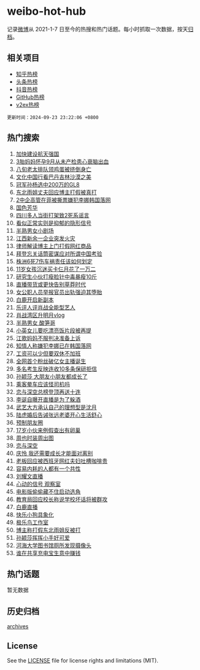 # weibo-hot-hub

记录[微博](https://www.weibo.com)从 2021-1-7 日至今的热搜和热门话题。每小时抓取一次数据，按天[归档](archives)。

## 相关项目

- [知乎热榜](https://github.com/snaildev/zhihu-hot-hub)
- [头条热榜](https://github.com/snaildev/toutiao-hot-hub)
- [抖音热榜](https://github.com/snaildev/douyin-hot-hub)
- [GitHub热榜](https://github.com/snaildev/github-hot-hub)
- [v2ex热榜](https://github.com/snaildev/v2ex-hot-hub)


`更新时间：2024-09-23 23:22:06 +0800`

## 热门搜索

1. [加快建设航天强国](https://m.weibo.cn/search?containerid=100103type%3D1%26t%3D10%26q%3D%23%E5%8A%A0%E5%BF%AB%E5%BB%BA%E8%AE%BE%E8%88%AA%E5%A4%A9%E5%BC%BA%E5%9B%BD%23&stream_entry_id=51&isnewpage=1&extparam=seat%3D1%26filter_type%3Drealtimehot%26stream_entry_id%3D51%26q%3D%2523%25E5%258A%25A0%25E5%25BF%25AB%25E5%25BB%25BA%25E8%25AE%25BE%25E8%2588%25AA%25E5%25A4%25A9%25E5%25BC%25BA%25E5%259B%25BD%2523%26dgr%3D0%26cate%3D10103%26c_type%3D51%26pos%3D0%26display_time%3D1727104925%26pre_seqid%3D172710492550101235570118)
1. [3胎妈妈怀孕9月从未产检患心衰脑出血](https://m.weibo.cn/search?containerid=100103type%3D1%26t%3D10%26q%3D%233%E8%83%8E%E5%A6%88%E5%A6%88%E6%80%80%E5%AD%959%E6%9C%88%E4%BB%8E%E6%9C%AA%E4%BA%A7%E6%A3%80%E6%82%A3%E5%BF%83%E8%A1%B0%E8%84%91%E5%87%BA%E8%A1%80%23&stream_entry_id=31&isnewpage=1&extparam=seat%3D1%26filter_type%3Drealtimehot%26c_type%3D31%26lcate%3D5001%26q%3D%25233%25E8%2583%258E%25E5%25A6%2588%25E5%25A6%2588%25E6%2580%2580%25E5%25AD%25959%25E6%259C%2588%25E4%25BB%258E%25E6%259C%25AA%25E4%25BA%25A7%25E6%25A3%2580%25E6%2582%25A3%25E5%25BF%2583%25E8%25A1%25B0%25E8%2584%2591%25E5%2587%25BA%25E8%25A1%2580%2523%26stream_entry_id%3D31%26band_rank%3D1%26dgr%3D0%26realpos%3D1%26pos%3D0%26cate%3D5001%26flag%3D0%26display_time%3D1727104925%26pre_seqid%3D172710492550101235570118)
1. [八旬老太排队领鸡蛋被挤倒身亡](https://m.weibo.cn/search?containerid=100103type%3D1%26t%3D10%26q%3D%23%E5%85%AB%E6%97%AC%E8%80%81%E5%A4%AA%E6%8E%92%E9%98%9F%E9%A2%86%E9%B8%A1%E8%9B%8B%E8%A2%AB%E6%8C%A4%E5%80%92%E8%BA%AB%E4%BA%A1%23&stream_entry_id=31&isnewpage=1&extparam=seat%3D1%26filter_type%3Drealtimehot%26c_type%3D31%26lcate%3D5001%26q%3D%2523%25E5%2585%25AB%25E6%2597%25AC%25E8%2580%2581%25E5%25A4%25AA%25E6%258E%2592%25E9%2598%259F%25E9%25A2%2586%25E9%25B8%25A1%25E8%259B%258B%25E8%25A2%25AB%25E6%258C%25A4%25E5%2580%2592%25E8%25BA%25AB%25E4%25BA%25A1%2523%26stream_entry_id%3D31%26band_rank%3D2%26dgr%3D0%26realpos%3D2%26pos%3D1%26cate%3D5001%26flag%3D0%26display_time%3D1727104925%26pre_seqid%3D172710492550101235570118)
1. [文化中国行看巴丹吉林沙漠之美](https://m.weibo.cn/search?containerid=100103type%3D1%26t%3D10%26q%3D%23%E6%96%87%E5%8C%96%E4%B8%AD%E5%9B%BD%E8%A1%8C%E7%9C%8B%E5%B7%B4%E4%B8%B9%E5%90%89%E6%9E%97%E6%B2%99%E6%BC%A0%E4%B9%8B%E7%BE%8E%23&stream_entry_id=31&isnewpage=1&extparam=seat%3D1%26filter_type%3Drealtimehot%26c_type%3D31%26lcate%3D5001%26q%3D%2523%25E6%2596%2587%25E5%258C%2596%25E4%25B8%25AD%25E5%259B%25BD%25E8%25A1%258C%25E7%259C%258B%25E5%25B7%25B4%25E4%25B8%25B9%25E5%2590%2589%25E6%259E%2597%25E6%25B2%2599%25E6%25BC%25A0%25E4%25B9%258B%25E7%25BE%258E%2523%26stream_entry_id%3D31%26band_rank%3D3%26dgr%3D0%26realpos%3D3%26pos%3D2%26cate%3D5001%26flag%3D0%26display_time%3D1727104925%26pre_seqid%3D172710492550101235570118)
1. [冠军孙杨选中200万的GL8](https://m.weibo.cn/search?containerid=100103type%3D1%26t%3D10%26q%3D%23%E5%86%A0%E5%86%9B%E5%AD%99%E6%9D%A8%E9%80%89%E4%B8%AD200%E4%B8%87%E7%9A%84GL8%23&stream_entry_id=31&isnewpage=1&extparam=seat%3D1%26filter_type%3Drealtimehot%26c_type%3D31%26lcate%3D5001%26cate%3D5001%26pos%3D3%26stream_entry_id%3D31%26q%3D%2523%25E5%2586%25A0%25E5%2586%259B%25E5%25AD%2599%25E6%259D%25A8%25E9%2580%2589%25E4%25B8%25AD200%25E4%25B8%2587%25E7%259A%2584GL8%2523%26dgr%3D0%26topic_ad%3D1%26adid%3D256109%26is_ad_pos%3D1%26band_rank%3D4%26display_time%3D1727104925%26pre_seqid%3D172710492550101235570118)
1. [东北雨姐丈夫回应博主打假被真打](https://m.weibo.cn/search?containerid=100103type%3D1%26t%3D10%26q%3D%23%E4%B8%9C%E5%8C%97%E9%9B%A8%E5%A7%90%E4%B8%88%E5%A4%AB%E5%9B%9E%E5%BA%94%E5%8D%9A%E4%B8%BB%E6%89%93%E5%81%87%E8%A2%AB%E7%9C%9F%E6%89%93%23&stream_entry_id=31&isnewpage=1&extparam=seat%3D1%26filter_type%3Drealtimehot%26c_type%3D31%26lcate%3D5001%26q%3D%2523%25E4%25B8%259C%25E5%258C%2597%25E9%259B%25A8%25E5%25A7%2590%25E4%25B8%2588%25E5%25A4%25AB%25E5%259B%259E%25E5%25BA%2594%25E5%258D%259A%25E4%25B8%25BB%25E6%2589%2593%25E5%2581%2587%25E8%25A2%25AB%25E7%259C%259F%25E6%2589%2593%2523%26stream_entry_id%3D31%26band_rank%3D4%26dgr%3D0%26realpos%3D4%26pos%3D4%26cate%3D5001%26flag%3D2%26display_time%3D1727104925%26pre_seqid%3D172710492550101235570118)
1. [2中企高管在菲被撕票嫌犯李娜韩国落网](https://m.weibo.cn/search?containerid=100103type%3D1%26t%3D10%26q%3D%232%E4%B8%AD%E4%BC%81%E9%AB%98%E7%AE%A1%E5%9C%A8%E8%8F%B2%E8%A2%AB%E6%92%95%E7%A5%A8%E5%AB%8C%E7%8A%AF%E6%9D%8E%E5%A8%9C%E9%9F%A9%E5%9B%BD%E8%90%BD%E7%BD%91%23&stream_entry_id=31&isnewpage=1&extparam=seat%3D1%26filter_type%3Drealtimehot%26c_type%3D31%26lcate%3D5001%26q%3D%25232%25E4%25B8%25AD%25E4%25BC%2581%25E9%25AB%2598%25E7%25AE%25A1%25E5%259C%25A8%25E8%258F%25B2%25E8%25A2%25AB%25E6%2592%2595%25E7%25A5%25A8%25E5%25AB%258C%25E7%258A%25AF%25E6%259D%258E%25E5%25A8%259C%25E9%259F%25A9%25E5%259B%25BD%25E8%2590%25BD%25E7%25BD%2591%2523%26stream_entry_id%3D31%26band_rank%3D5%26dgr%3D0%26realpos%3D5%26pos%3D5%26cate%3D5001%26flag%3D0%26display_time%3D1727104925%26pre_seqid%3D172710492550101235570118)
1. [国色芳华](https://m.weibo.cn/search?containerid=100103type%3D1%26t%3D10%26q%3D%E5%9B%BD%E8%89%B2%E8%8A%B3%E5%8D%8E&stream_entry_id=31&isnewpage=1&extparam=seat%3D1%26filter_type%3Drealtimehot%26c_type%3D31%26lcate%3D5001%26q%3D%25E5%259B%25BD%25E8%2589%25B2%25E8%258A%25B3%25E5%258D%258E%26stream_entry_id%3D31%26band_rank%3D6%26dgr%3D0%26realpos%3D6%26pos%3D6%26cate%3D5001%26flag%3D1%26display_time%3D1727104925%26pre_seqid%3D172710492550101235570118)
1. [四川多人当街打架致2死系谣言](https://m.weibo.cn/search?containerid=100103type%3D1%26t%3D10%26q%3D%23%E5%9B%9B%E5%B7%9D%E5%A4%9A%E4%BA%BA%E5%BD%93%E8%A1%97%E6%89%93%E6%9E%B6%E8%87%B42%E6%AD%BB%E7%B3%BB%E8%B0%A3%E8%A8%80%23&stream_entry_id=31&isnewpage=1&extparam=seat%3D1%26filter_type%3Drealtimehot%26c_type%3D31%26lcate%3D5001%26cate%3D5001%26stream_entry_id%3D31%26band_rank%3D7%26dgr%3D0%26pos%3D7%26adid%3D256294%26is_ad_pos%3D1%26q%3D%2523%25E5%259B%259B%25E5%25B7%259D%25E5%25A4%259A%25E4%25BA%25BA%25E5%25BD%2593%25E8%25A1%2597%25E6%2589%2593%25E6%259E%25B6%25E8%2587%25B42%25E6%25AD%25BB%25E7%25B3%25BB%25E8%25B0%25A3%25E8%25A8%2580%2523%26display_time%3D1727104925%26pre_seqid%3D172710492550101235570118)
1. [看似正常实则是抑郁的隐形信号](https://m.weibo.cn/search?containerid=100103type%3D1%26t%3D10%26q%3D%23%E7%9C%8B%E4%BC%BC%E6%AD%A3%E5%B8%B8%E5%AE%9E%E5%88%99%E6%98%AF%E6%8A%91%E9%83%81%E7%9A%84%E9%9A%90%E5%BD%A2%E4%BF%A1%E5%8F%B7%23&stream_entry_id=31&isnewpage=1&extparam=seat%3D1%26filter_type%3Drealtimehot%26c_type%3D31%26lcate%3D5001%26q%3D%2523%25E7%259C%258B%25E4%25BC%25BC%25E6%25AD%25A3%25E5%25B8%25B8%25E5%25AE%259E%25E5%2588%2599%25E6%2598%25AF%25E6%258A%2591%25E9%2583%2581%25E7%259A%2584%25E9%259A%2590%25E5%25BD%25A2%25E4%25BF%25A1%25E5%258F%25B7%2523%26stream_entry_id%3D31%26band_rank%3D7%26dgr%3D0%26realpos%3D7%26pos%3D8%26cate%3D5001%26flag%3D0%26display_time%3D1727104925%26pre_seqid%3D172710492550101235570118)
1. [半熟男女小剧场](https://m.weibo.cn/search?containerid=100103type%3D1%26t%3D10%26q%3D%E5%8D%8A%E7%86%9F%E7%94%B7%E5%A5%B3%E5%B0%8F%E5%89%A7%E5%9C%BA&stream_entry_id=31&isnewpage=1&extparam=seat%3D1%26filter_type%3Drealtimehot%26c_type%3D31%26lcate%3D5001%26q%3D%25E5%258D%258A%25E7%2586%259F%25E7%2594%25B7%25E5%25A5%25B3%25E5%25B0%258F%25E5%2589%25A7%25E5%259C%25BA%26stream_entry_id%3D31%26band_rank%3D8%26dgr%3D0%26realpos%3D8%26pos%3D9%26cate%3D5001%26flag%3D1%26display_time%3D1727104925%26pre_seqid%3D172710492550101235570118)
1. [江西新余一企业突发火灾](https://m.weibo.cn/search?containerid=100103type%3D1%26t%3D10%26q%3D%E6%B1%9F%E8%A5%BF%E6%96%B0%E4%BD%99%E4%B8%80%E4%BC%81%E4%B8%9A%E7%AA%81%E5%8F%91%E7%81%AB%E7%81%BE&stream_entry_id=31&isnewpage=1&extparam=seat%3D1%26filter_type%3Drealtimehot%26c_type%3D31%26lcate%3D5001%26q%3D%25E6%25B1%259F%25E8%25A5%25BF%25E6%2596%25B0%25E4%25BD%2599%25E4%25B8%2580%25E4%25BC%2581%25E4%25B8%259A%25E7%25AA%2581%25E5%258F%2591%25E7%2581%25AB%25E7%2581%25BE%26stream_entry_id%3D31%26band_rank%3D9%26dgr%3D0%26realpos%3D9%26pos%3D10%26cate%3D5001%26flag%3D1%26display_time%3D1727104925%26pre_seqid%3D172710492550101235570118)
1. [律师解读博主上门打假网红商品](https://m.weibo.cn/search?containerid=100103type%3D1%26t%3D10%26q%3D%23%E5%BE%8B%E5%B8%88%E8%A7%A3%E8%AF%BB%E5%8D%9A%E4%B8%BB%E4%B8%8A%E9%97%A8%E6%89%93%E5%81%87%E7%BD%91%E7%BA%A2%E5%95%86%E5%93%81%23&stream_entry_id=31&isnewpage=1&extparam=seat%3D1%26filter_type%3Drealtimehot%26c_type%3D31%26lcate%3D5001%26q%3D%2523%25E5%25BE%258B%25E5%25B8%2588%25E8%25A7%25A3%25E8%25AF%25BB%25E5%258D%259A%25E4%25B8%25BB%25E4%25B8%258A%25E9%2597%25A8%25E6%2589%2593%25E5%2581%2587%25E7%25BD%2591%25E7%25BA%25A2%25E5%2595%2586%25E5%2593%2581%2523%26stream_entry_id%3D31%26band_rank%3D10%26dgr%3D0%26realpos%3D10%26pos%3D11%26cate%3D5001%26flag%3D1%26display_time%3D1727104925%26pre_seqid%3D172710492550101235570118)
1. [拜登忘关话筒密谋应对所谓中国考验](https://m.weibo.cn/search?containerid=100103type%3D1%26t%3D10%26q%3D%23%E6%8B%9C%E7%99%BB%E5%BF%98%E5%85%B3%E8%AF%9D%E7%AD%92%E5%AF%86%E8%B0%8B%E5%BA%94%E5%AF%B9%E6%89%80%E8%B0%93%E4%B8%AD%E5%9B%BD%E8%80%83%E9%AA%8C%23&stream_entry_id=31&isnewpage=1&extparam=seat%3D1%26filter_type%3Drealtimehot%26c_type%3D31%26lcate%3D5001%26q%3D%2523%25E6%258B%259C%25E7%2599%25BB%25E5%25BF%2598%25E5%2585%25B3%25E8%25AF%259D%25E7%25AD%2592%25E5%25AF%2586%25E8%25B0%258B%25E5%25BA%2594%25E5%25AF%25B9%25E6%2589%2580%25E8%25B0%2593%25E4%25B8%25AD%25E5%259B%25BD%25E8%2580%2583%25E9%25AA%258C%2523%26stream_entry_id%3D31%26band_rank%3D11%26dgr%3D0%26realpos%3D11%26pos%3D12%26cate%3D5001%26flag%3D2%26display_time%3D1727104925%26pre_seqid%3D172710492550101235570118)
1. [株洲6死7伤车祸责任该如何划定](https://m.weibo.cn/search?containerid=100103type%3D1%26t%3D10%26q%3D%23%E6%A0%AA%E6%B4%B26%E6%AD%BB7%E4%BC%A4%E8%BD%A6%E7%A5%B8%E8%B4%A3%E4%BB%BB%E8%AF%A5%E5%A6%82%E4%BD%95%E5%88%92%E5%AE%9A%23&stream_entry_id=31&isnewpage=1&extparam=seat%3D1%26filter_type%3Drealtimehot%26c_type%3D31%26lcate%3D5001%26q%3D%2523%25E6%25A0%25AA%25E6%25B4%25B26%25E6%25AD%25BB7%25E4%25BC%25A4%25E8%25BD%25A6%25E7%25A5%25B8%25E8%25B4%25A3%25E4%25BB%25BB%25E8%25AF%25A5%25E5%25A6%2582%25E4%25BD%2595%25E5%2588%2592%25E5%25AE%259A%2523%26stream_entry_id%3D31%26band_rank%3D12%26dgr%3D0%26realpos%3D12%26pos%3D13%26cate%3D5001%26flag%3D1%26display_time%3D1727104925%26pre_seqid%3D172710492550101235570118)
1. [11岁女孩沉迷买卡仨月花了一万二](https://m.weibo.cn/search?containerid=100103type%3D1%26t%3D10%26q%3D%2311%E5%B2%81%E5%A5%B3%E5%AD%A9%E6%B2%89%E8%BF%B7%E4%B9%B0%E5%8D%A1%E4%BB%A8%E6%9C%88%E8%8A%B1%E4%BA%86%E4%B8%80%E4%B8%87%E4%BA%8C%23&stream_entry_id=31&isnewpage=1&extparam=seat%3D1%26filter_type%3Drealtimehot%26c_type%3D31%26lcate%3D5001%26q%3D%252311%25E5%25B2%2581%25E5%25A5%25B3%25E5%25AD%25A9%25E6%25B2%2589%25E8%25BF%25B7%25E4%25B9%25B0%25E5%258D%25A1%25E4%25BB%25A8%25E6%259C%2588%25E8%258A%25B1%25E4%25BA%2586%25E4%25B8%2580%25E4%25B8%2587%25E4%25BA%258C%2523%26stream_entry_id%3D31%26band_rank%3D13%26dgr%3D0%26realpos%3D13%26pos%3D14%26cate%3D5001%26flag%3D0%26display_time%3D1727104925%26pre_seqid%3D172710492550101235570118)
1. [研究生小伙打瘦脸针中毒暴瘦10斤](https://m.weibo.cn/search?containerid=100103type%3D1%26t%3D10%26q%3D%23%E7%A0%94%E7%A9%B6%E7%94%9F%E5%B0%8F%E4%BC%99%E6%89%93%E7%98%A6%E8%84%B8%E9%92%88%E4%B8%AD%E6%AF%92%E6%9A%B4%E7%98%A610%E6%96%A4%23&stream_entry_id=31&isnewpage=1&extparam=seat%3D1%26filter_type%3Drealtimehot%26c_type%3D31%26lcate%3D5001%26q%3D%2523%25E7%25A0%2594%25E7%25A9%25B6%25E7%2594%259F%25E5%25B0%258F%25E4%25BC%2599%25E6%2589%2593%25E7%2598%25A6%25E8%2584%25B8%25E9%2592%2588%25E4%25B8%25AD%25E6%25AF%2592%25E6%259A%25B4%25E7%2598%25A610%25E6%2596%25A4%2523%26stream_entry_id%3D31%26band_rank%3D14%26dgr%3D0%26realpos%3D14%26pos%3D15%26cate%3D5001%26flag%3D0%26display_time%3D1727104925%26pre_seqid%3D172710492550101235570118)
1. [直播带货或更快告别草莽时代](https://m.weibo.cn/search?containerid=100103type%3D1%26t%3D10%26q%3D%23%E7%9B%B4%E6%92%AD%E5%B8%A6%E8%B4%A7%E6%88%96%E6%9B%B4%E5%BF%AB%E5%91%8A%E5%88%AB%E8%8D%89%E8%8E%BD%E6%97%B6%E4%BB%A3%23&stream_entry_id=31&isnewpage=1&extparam=seat%3D1%26filter_type%3Drealtimehot%26c_type%3D31%26lcate%3D5001%26q%3D%2523%25E7%259B%25B4%25E6%2592%25AD%25E5%25B8%25A6%25E8%25B4%25A7%25E6%2588%2596%25E6%259B%25B4%25E5%25BF%25AB%25E5%2591%258A%25E5%2588%25AB%25E8%258D%2589%25E8%258E%25BD%25E6%2597%25B6%25E4%25BB%25A3%2523%26stream_entry_id%3D31%26band_rank%3D15%26dgr%3D0%26realpos%3D15%26pos%3D16%26cate%3D5001%26flag%3D1%26display_time%3D1727104925%26pre_seqid%3D172710492550101235570118)
1. [女公职人员举报官员出轨强迫其堕胎](https://m.weibo.cn/search?containerid=100103type%3D1%26t%3D10%26q%3D%23%E5%A5%B3%E5%85%AC%E8%81%8C%E4%BA%BA%E5%91%98%E4%B8%BE%E6%8A%A5%E5%AE%98%E5%91%98%E5%87%BA%E8%BD%A8%E5%BC%BA%E8%BF%AB%E5%85%B6%E5%A0%95%E8%83%8E%23&stream_entry_id=31&isnewpage=1&extparam=seat%3D1%26filter_type%3Drealtimehot%26c_type%3D31%26lcate%3D5001%26q%3D%2523%25E5%25A5%25B3%25E5%2585%25AC%25E8%2581%258C%25E4%25BA%25BA%25E5%2591%2598%25E4%25B8%25BE%25E6%258A%25A5%25E5%25AE%2598%25E5%2591%2598%25E5%2587%25BA%25E8%25BD%25A8%25E5%25BC%25BA%25E8%25BF%25AB%25E5%2585%25B6%25E5%25A0%2595%25E8%2583%258E%2523%26stream_entry_id%3D31%26band_rank%3D16%26dgr%3D0%26realpos%3D16%26pos%3D17%26cate%3D5001%26flag%3D1%26display_time%3D1727104925%26pre_seqid%3D172710492550101235570118)
1. [白鹿开启新副本](https://m.weibo.cn/search?containerid=100103type%3D1%26t%3D10%26q%3D%23%E7%99%BD%E9%B9%BF%E5%BC%80%E5%90%AF%E6%96%B0%E5%89%AF%E6%9C%AC%23&stream_entry_id=31&isnewpage=1&extparam=seat%3D1%26filter_type%3Drealtimehot%26c_type%3D31%26lcate%3D5001%26q%3D%2523%25E7%2599%25BD%25E9%25B9%25BF%25E5%25BC%2580%25E5%2590%25AF%25E6%2596%25B0%25E5%2589%25AF%25E6%259C%25AC%2523%26stream_entry_id%3D31%26band_rank%3D17%26dgr%3D0%26realpos%3D17%26pos%3D18%26cate%3D5001%26flag%3D1%26display_time%3D1727104925%26pre_seqid%3D172710492550101235570118)
1. [乐评人评肖战全能型艺人](https://m.weibo.cn/search?containerid=100103type%3D1%26t%3D10%26q%3D%23%E4%B9%90%E8%AF%84%E4%BA%BA%E8%AF%84%E8%82%96%E6%88%98%E5%85%A8%E8%83%BD%E5%9E%8B%E8%89%BA%E4%BA%BA%23&stream_entry_id=31&isnewpage=1&extparam=seat%3D1%26filter_type%3Drealtimehot%26c_type%3D31%26lcate%3D5001%26q%3D%2523%25E4%25B9%2590%25E8%25AF%2584%25E4%25BA%25BA%25E8%25AF%2584%25E8%2582%2596%25E6%2588%2598%25E5%2585%25A8%25E8%2583%25BD%25E5%259E%258B%25E8%2589%25BA%25E4%25BA%25BA%2523%26stream_entry_id%3D31%26band_rank%3D18%26dgr%3D0%26realpos%3D18%26pos%3D19%26cate%3D5001%26flag%3D1%26display_time%3D1727104925%26pre_seqid%3D172710492550101235570118)
1. [肖战湾区升明月vlog](https://m.weibo.cn/search?containerid=100103type%3D1%26t%3D10%26q%3D%23%E8%82%96%E6%88%98%E6%B9%BE%E5%8C%BA%E5%8D%87%E6%98%8E%E6%9C%88vlog%23&stream_entry_id=31&isnewpage=1&extparam=seat%3D1%26filter_type%3Drealtimehot%26c_type%3D31%26lcate%3D5001%26q%3D%2523%25E8%2582%2596%25E6%2588%2598%25E6%25B9%25BE%25E5%258C%25BA%25E5%258D%2587%25E6%2598%258E%25E6%259C%2588vlog%2523%26stream_entry_id%3D31%26band_rank%3D19%26dgr%3D0%26realpos%3D19%26pos%3D20%26cate%3D5001%26flag%3D1%26display_time%3D1727104925%26pre_seqid%3D172710492550101235570118)
1. [半熟男女 酸笋哥](https://m.weibo.cn/search?containerid=100103type%3D1%26t%3D10%26q%3D%E5%8D%8A%E7%86%9F%E7%94%B7%E5%A5%B3+%E9%85%B8%E7%AC%8B%E5%93%A5&stream_entry_id=31&isnewpage=1&extparam=seat%3D1%26filter_type%3Drealtimehot%26c_type%3D31%26lcate%3D5001%26q%3D%25E5%258D%258A%25E7%2586%259F%25E7%2594%25B7%25E5%25A5%25B3%2520%25E9%2585%25B8%25E7%25AC%258B%25E5%2593%25A5%26stream_entry_id%3D31%26band_rank%3D20%26dgr%3D0%26realpos%3D20%26pos%3D21%26cate%3D5001%26flag%3D0%26display_time%3D1727104925%26pre_seqid%3D172710492550101235570118)
1. [小英女儿要吃漂亮饭片段被再提](https://m.weibo.cn/search?containerid=100103type%3D1%26t%3D10%26q%3D%23%E5%B0%8F%E8%8B%B1%E5%A5%B3%E5%84%BF%E8%A6%81%E5%90%83%E6%BC%82%E4%BA%AE%E9%A5%AD%E7%89%87%E6%AE%B5%E8%A2%AB%E5%86%8D%E6%8F%90%23&stream_entry_id=31&isnewpage=1&extparam=seat%3D1%26filter_type%3Drealtimehot%26c_type%3D31%26lcate%3D5001%26q%3D%2523%25E5%25B0%258F%25E8%258B%25B1%25E5%25A5%25B3%25E5%2584%25BF%25E8%25A6%2581%25E5%2590%2583%25E6%25BC%2582%25E4%25BA%25AE%25E9%25A5%25AD%25E7%2589%2587%25E6%25AE%25B5%25E8%25A2%25AB%25E5%2586%258D%25E6%258F%2590%2523%26stream_entry_id%3D31%26band_rank%3D21%26dgr%3D0%26realpos%3D21%26pos%3D22%26cate%3D5001%26flag%3D2%26display_time%3D1727104925%26pre_seqid%3D172710492550101235570118)
1. [江歌妈妈不服判决准备上诉](https://m.weibo.cn/search?containerid=100103type%3D1%26t%3D10%26q%3D%23%E6%B1%9F%E6%AD%8C%E5%A6%88%E5%A6%88%E4%B8%8D%E6%9C%8D%E5%88%A4%E5%86%B3%E5%87%86%E5%A4%87%E4%B8%8A%E8%AF%89%23&stream_entry_id=31&isnewpage=1&extparam=seat%3D1%26filter_type%3Drealtimehot%26c_type%3D31%26lcate%3D5001%26q%3D%2523%25E6%25B1%259F%25E6%25AD%258C%25E5%25A6%2588%25E5%25A6%2588%25E4%25B8%258D%25E6%259C%258D%25E5%2588%25A4%25E5%2586%25B3%25E5%2587%2586%25E5%25A4%2587%25E4%25B8%258A%25E8%25AF%2589%2523%26stream_entry_id%3D31%26band_rank%3D22%26dgr%3D0%26realpos%3D22%26pos%3D23%26cate%3D5001%26flag%3D0%26display_time%3D1727104925%26pre_seqid%3D172710492550101235570118)
1. [知情人称嫌犯李娜已在韩国落网](https://m.weibo.cn/search?containerid=100103type%3D1%26t%3D10%26q%3D%23%E7%9F%A5%E6%83%85%E4%BA%BA%E7%A7%B0%E5%AB%8C%E7%8A%AF%E6%9D%8E%E5%A8%9C%E5%B7%B2%E5%9C%A8%E9%9F%A9%E5%9B%BD%E8%90%BD%E7%BD%91%23&stream_entry_id=31&isnewpage=1&extparam=seat%3D1%26filter_type%3Drealtimehot%26c_type%3D31%26lcate%3D5001%26q%3D%2523%25E7%259F%25A5%25E6%2583%2585%25E4%25BA%25BA%25E7%25A7%25B0%25E5%25AB%258C%25E7%258A%25AF%25E6%259D%258E%25E5%25A8%259C%25E5%25B7%25B2%25E5%259C%25A8%25E9%259F%25A9%25E5%259B%25BD%25E8%2590%25BD%25E7%25BD%2591%2523%26stream_entry_id%3D31%26band_rank%3D23%26dgr%3D0%26realpos%3D23%26pos%3D24%26cate%3D5001%26flag%3D0%26display_time%3D1727104925%26pre_seqid%3D172710492550101235570118)
1. [工资可以少但要双休不加班](https://m.weibo.cn/search?containerid=100103type%3D1%26t%3D10%26q%3D%23%E5%B7%A5%E8%B5%84%E5%8F%AF%E4%BB%A5%E5%B0%91%E4%BD%86%E8%A6%81%E5%8F%8C%E4%BC%91%E4%B8%8D%E5%8A%A0%E7%8F%AD%23&stream_entry_id=31&isnewpage=1&extparam=seat%3D1%26filter_type%3Drealtimehot%26c_type%3D31%26lcate%3D5001%26q%3D%2523%25E5%25B7%25A5%25E8%25B5%2584%25E5%258F%25AF%25E4%25BB%25A5%25E5%25B0%2591%25E4%25BD%2586%25E8%25A6%2581%25E5%258F%258C%25E4%25BC%2591%25E4%25B8%258D%25E5%258A%25A0%25E7%258F%25AD%2523%26stream_entry_id%3D31%26band_rank%3D24%26dgr%3D0%26realpos%3D24%26pos%3D25%26cate%3D5001%26flag%3D0%26display_time%3D1727104925%26pre_seqid%3D172710492550101235570118)
1. [全网首个粉丝破亿女主播诞生](https://m.weibo.cn/search?containerid=100103type%3D1%26t%3D10%26q%3D%23%E5%85%A8%E7%BD%91%E9%A6%96%E4%B8%AA%E7%B2%89%E4%B8%9D%E7%A0%B4%E4%BA%BF%E5%A5%B3%E4%B8%BB%E6%92%AD%E8%AF%9E%E7%94%9F%23&stream_entry_id=31&isnewpage=1&extparam=seat%3D1%26filter_type%3Drealtimehot%26c_type%3D31%26lcate%3D5001%26q%3D%2523%25E5%2585%25A8%25E7%25BD%2591%25E9%25A6%2596%25E4%25B8%25AA%25E7%25B2%2589%25E4%25B8%259D%25E7%25A0%25B4%25E4%25BA%25BF%25E5%25A5%25B3%25E4%25B8%25BB%25E6%2592%25AD%25E8%25AF%259E%25E7%2594%259F%2523%26stream_entry_id%3D31%26band_rank%3D25%26dgr%3D0%26realpos%3D25%26pos%3D26%26cate%3D5001%26flag%3D0%26display_time%3D1727104925%26pre_seqid%3D172710492550101235570118)
1. [多名考生反映连收10多条保研拒信](https://m.weibo.cn/search?containerid=100103type%3D1%26t%3D10%26q%3D%23%E5%A4%9A%E5%90%8D%E8%80%83%E7%94%9F%E5%8F%8D%E6%98%A0%E8%BF%9E%E6%94%B610%E5%A4%9A%E6%9D%A1%E4%BF%9D%E7%A0%94%E6%8B%92%E4%BF%A1%23&stream_entry_id=31&isnewpage=1&extparam=seat%3D1%26filter_type%3Drealtimehot%26c_type%3D31%26lcate%3D5001%26q%3D%2523%25E5%25A4%259A%25E5%2590%258D%25E8%2580%2583%25E7%2594%259F%25E5%258F%258D%25E6%2598%25A0%25E8%25BF%259E%25E6%2594%25B610%25E5%25A4%259A%25E6%259D%25A1%25E4%25BF%259D%25E7%25A0%2594%25E6%258B%2592%25E4%25BF%25A1%2523%26stream_entry_id%3D31%26band_rank%3D26%26dgr%3D0%26realpos%3D26%26pos%3D27%26cate%3D5001%26flag%3D1%26display_time%3D1727104925%26pre_seqid%3D172710492550101235570118)
1. [孙颖莎 大朋友小朋友都成长了](https://m.weibo.cn/search?containerid=100103type%3D1%26t%3D10%26q%3D%E5%AD%99%E9%A2%96%E8%8E%8E+%E5%A4%A7%E6%9C%8B%E5%8F%8B%E5%B0%8F%E6%9C%8B%E5%8F%8B%E9%83%BD%E6%88%90%E9%95%BF%E4%BA%86&stream_entry_id=31&isnewpage=1&extparam=seat%3D1%26filter_type%3Drealtimehot%26c_type%3D31%26lcate%3D5001%26q%3D%25E5%25AD%2599%25E9%25A2%2596%25E8%258E%258E%2520%25E5%25A4%25A7%25E6%259C%258B%25E5%258F%258B%25E5%25B0%258F%25E6%259C%258B%25E5%258F%258B%25E9%2583%25BD%25E6%2588%2590%25E9%2595%25BF%25E4%25BA%2586%26stream_entry_id%3D31%26band_rank%3D27%26dgr%3D0%26realpos%3D27%26pos%3D28%26cate%3D5001%26flag%3D0%26display_time%3D1727104925%26pre_seqid%3D172710492550101235570118)
1. [乘客晕车应该怪司机吗](https://m.weibo.cn/search?containerid=100103type%3D1%26t%3D10%26q%3D%E4%B9%98%E5%AE%A2%E6%99%95%E8%BD%A6%E5%BA%94%E8%AF%A5%E6%80%AA%E5%8F%B8%E6%9C%BA%E5%90%97&stream_entry_id=31&isnewpage=1&extparam=seat%3D1%26filter_type%3Drealtimehot%26c_type%3D31%26lcate%3D5001%26cate%3D5001%26realpos%3D28%26stream_entry_id%3D31%26q%3D%25E4%25B9%2598%25E5%25AE%25A2%25E6%2599%2595%25E8%25BD%25A6%25E5%25BA%2594%25E8%25AF%25A5%25E6%2580%25AA%25E5%258F%25B8%25E6%259C%25BA%25E5%2590%2597%26dgr%3D0%26band_rank%3D28%26adid%3D256395%26pos%3D29%26flag%3D0%26display_time%3D1727104925%26pre_seqid%3D172710492550101235570118)
1. [恋与深空总榜登顶再送十连](https://m.weibo.cn/search?containerid=100103type%3D1%26t%3D10%26q%3D%23%E6%81%8B%E4%B8%8E%E6%B7%B1%E7%A9%BA%E6%80%BB%E6%A6%9C%E7%99%BB%E9%A1%B6%E5%86%8D%E9%80%81%E5%8D%81%E8%BF%9E%23&stream_entry_id=31&isnewpage=1&extparam=seat%3D1%26filter_type%3Drealtimehot%26c_type%3D31%26lcate%3D5001%26q%3D%2523%25E6%2581%258B%25E4%25B8%258E%25E6%25B7%25B1%25E7%25A9%25BA%25E6%2580%25BB%25E6%25A6%259C%25E7%2599%25BB%25E9%25A1%25B6%25E5%2586%258D%25E9%2580%2581%25E5%258D%2581%25E8%25BF%259E%2523%26stream_entry_id%3D31%26band_rank%3D29%26dgr%3D0%26realpos%3D29%26pos%3D30%26cate%3D5001%26flag%3D0%26display_time%3D1727104925%26pre_seqid%3D172710492550101235570118)
1. [李诞自曝开直播是为了躲酒](https://m.weibo.cn/search?containerid=100103type%3D1%26t%3D10%26q%3D%23%E6%9D%8E%E8%AF%9E%E8%87%AA%E6%9B%9D%E5%BC%80%E7%9B%B4%E6%92%AD%E6%98%AF%E4%B8%BA%E4%BA%86%E8%BA%B2%E9%85%92%23&stream_entry_id=31&isnewpage=1&extparam=seat%3D1%26filter_type%3Drealtimehot%26c_type%3D31%26lcate%3D5001%26q%3D%2523%25E6%259D%258E%25E8%25AF%259E%25E8%2587%25AA%25E6%259B%259D%25E5%25BC%2580%25E7%259B%25B4%25E6%2592%25AD%25E6%2598%25AF%25E4%25B8%25BA%25E4%25BA%2586%25E8%25BA%25B2%25E9%2585%2592%2523%26stream_entry_id%3D31%26band_rank%3D30%26dgr%3D0%26realpos%3D30%26pos%3D31%26cate%3D5001%26flag%3D0%26display_time%3D1727104925%26pre_seqid%3D172710492550101235570118)
1. [武艺大方承认自己的理想型是沈月](https://m.weibo.cn/search?containerid=100103type%3D1%26t%3D10%26q%3D%E6%AD%A6%E8%89%BA%E5%A4%A7%E6%96%B9%E6%89%BF%E8%AE%A4%E8%87%AA%E5%B7%B1%E7%9A%84%E7%90%86%E6%83%B3%E5%9E%8B%E6%98%AF%E6%B2%88%E6%9C%88&stream_entry_id=31&isnewpage=1&extparam=seat%3D1%26filter_type%3Drealtimehot%26c_type%3D31%26lcate%3D5001%26q%3D%25E6%25AD%25A6%25E8%2589%25BA%25E5%25A4%25A7%25E6%2596%25B9%25E6%2589%25BF%25E8%25AE%25A4%25E8%2587%25AA%25E5%25B7%25B1%25E7%259A%2584%25E7%2590%2586%25E6%2583%25B3%25E5%259E%258B%25E6%2598%25AF%25E6%25B2%2588%25E6%259C%2588%26stream_entry_id%3D31%26band_rank%3D31%26dgr%3D0%26realpos%3D31%26pos%3D32%26cate%3D5001%26flag%3D0%26display_time%3D1727104925%26pre_seqid%3D172710492550101235570118)
1. [陆虎婚后告诫张远老婆开心生活舒心](https://m.weibo.cn/search?containerid=100103type%3D1%26t%3D10%26q%3D%E9%99%86%E8%99%8E%E5%A9%9A%E5%90%8E%E5%91%8A%E8%AF%AB%E5%BC%A0%E8%BF%9C%E8%80%81%E5%A9%86%E5%BC%80%E5%BF%83%E7%94%9F%E6%B4%BB%E8%88%92%E5%BF%83&stream_entry_id=31&isnewpage=1&extparam=seat%3D1%26filter_type%3Drealtimehot%26c_type%3D31%26lcate%3D5001%26q%3D%25E9%2599%2586%25E8%2599%258E%25E5%25A9%259A%25E5%2590%258E%25E5%2591%258A%25E8%25AF%25AB%25E5%25BC%25A0%25E8%25BF%259C%25E8%2580%2581%25E5%25A9%2586%25E5%25BC%2580%25E5%25BF%2583%25E7%2594%259F%25E6%25B4%25BB%25E8%2588%2592%25E5%25BF%2583%26stream_entry_id%3D31%26band_rank%3D32%26dgr%3D0%26realpos%3D32%26pos%3D33%26cate%3D5001%26flag%3D0%26display_time%3D1727104925%26pre_seqid%3D172710492550101235570118)
1. [预制朋友圈](https://m.weibo.cn/search?containerid=100103type%3D1%26t%3D10%26q%3D%E9%A2%84%E5%88%B6%E6%9C%8B%E5%8F%8B%E5%9C%88&stream_entry_id=31&isnewpage=1&extparam=seat%3D1%26filter_type%3Drealtimehot%26c_type%3D31%26lcate%3D5001%26q%3D%25E9%25A2%2584%25E5%2588%25B6%25E6%259C%258B%25E5%258F%258B%25E5%259C%2588%26stream_entry_id%3D31%26band_rank%3D33%26dgr%3D0%26realpos%3D33%26pos%3D34%26cate%3D5001%26flag%3D0%26display_time%3D1727104925%26pre_seqid%3D172710492550101235570118)
1. [17岁小伙来例假查出有卵巢](https://m.weibo.cn/search?containerid=100103type%3D1%26t%3D10%26q%3D%2317%E5%B2%81%E5%B0%8F%E4%BC%99%E6%9D%A5%E4%BE%8B%E5%81%87%E6%9F%A5%E5%87%BA%E6%9C%89%E5%8D%B5%E5%B7%A2%23&stream_entry_id=31&isnewpage=1&extparam=seat%3D1%26filter_type%3Drealtimehot%26c_type%3D31%26lcate%3D5001%26q%3D%252317%25E5%25B2%2581%25E5%25B0%258F%25E4%25BC%2599%25E6%259D%25A5%25E4%25BE%258B%25E5%2581%2587%25E6%259F%25A5%25E5%2587%25BA%25E6%259C%2589%25E5%258D%25B5%25E5%25B7%25A2%2523%26stream_entry_id%3D31%26band_rank%3D34%26dgr%3D0%26realpos%3D34%26pos%3D35%26cate%3D5001%26flag%3D0%26display_time%3D1727104925%26pre_seqid%3D172710492550101235570118)
1. [周也时装周出图](https://m.weibo.cn/search?containerid=100103type%3D1%26t%3D10%26q%3D%23%E5%91%A8%E4%B9%9F%E6%97%B6%E8%A3%85%E5%91%A8%E5%87%BA%E5%9B%BE%23&stream_entry_id=31&isnewpage=1&extparam=seat%3D1%26filter_type%3Drealtimehot%26c_type%3D31%26lcate%3D5001%26q%3D%2523%25E5%2591%25A8%25E4%25B9%259F%25E6%2597%25B6%25E8%25A3%2585%25E5%2591%25A8%25E5%2587%25BA%25E5%259B%25BE%2523%26stream_entry_id%3D31%26band_rank%3D35%26dgr%3D0%26realpos%3D35%26pos%3D36%26cate%3D5001%26flag%3D1%26display_time%3D1727104925%26pre_seqid%3D172710492550101235570118)
1. [恋与深空](https://m.weibo.cn/search?containerid=100103type%3D1%26t%3D10%26q%3D%E6%81%8B%E4%B8%8E%E6%B7%B1%E7%A9%BA&stream_entry_id=31&isnewpage=1&extparam=seat%3D1%26filter_type%3Drealtimehot%26c_type%3D31%26lcate%3D5001%26q%3D%25E6%2581%258B%25E4%25B8%258E%25E6%25B7%25B1%25E7%25A9%25BA%26stream_entry_id%3D31%26band_rank%3D36%26dgr%3D0%26realpos%3D36%26pos%3D37%26cate%3D5001%26flag%3D0%26display_time%3D1727104925%26pre_seqid%3D172710492550101235570118)
1. [庆怜 我还需要成长才能面对离别](https://m.weibo.cn/search?containerid=100103type%3D1%26t%3D10%26q%3D%E5%BA%86%E6%80%9C+%E6%88%91%E8%BF%98%E9%9C%80%E8%A6%81%E6%88%90%E9%95%BF%E6%89%8D%E8%83%BD%E9%9D%A2%E5%AF%B9%E7%A6%BB%E5%88%AB&stream_entry_id=31&isnewpage=1&extparam=seat%3D1%26filter_type%3Drealtimehot%26c_type%3D31%26lcate%3D5001%26q%3D%25E5%25BA%2586%25E6%2580%259C%2520%25E6%2588%2591%25E8%25BF%2598%25E9%259C%2580%25E8%25A6%2581%25E6%2588%2590%25E9%2595%25BF%25E6%2589%258D%25E8%2583%25BD%25E9%259D%25A2%25E5%25AF%25B9%25E7%25A6%25BB%25E5%2588%25AB%26stream_entry_id%3D31%26band_rank%3D37%26dgr%3D0%26realpos%3D37%26pos%3D38%26cate%3D5001%26flag%3D1%26display_time%3D1727104925%26pre_seqid%3D172710492550101235570118)
1. [老板回应被西班牙网红夫妇吐槽咖啡贵](https://m.weibo.cn/search?containerid=100103type%3D1%26t%3D10%26q%3D%23%E8%80%81%E6%9D%BF%E5%9B%9E%E5%BA%94%E8%A2%AB%E8%A5%BF%E7%8F%AD%E7%89%99%E7%BD%91%E7%BA%A2%E5%A4%AB%E5%A6%87%E5%90%90%E6%A7%BD%E5%92%96%E5%95%A1%E8%B4%B5%23&stream_entry_id=31&isnewpage=1&extparam=seat%3D1%26filter_type%3Drealtimehot%26c_type%3D31%26lcate%3D5001%26q%3D%2523%25E8%2580%2581%25E6%259D%25BF%25E5%259B%259E%25E5%25BA%2594%25E8%25A2%25AB%25E8%25A5%25BF%25E7%258F%25AD%25E7%2589%2599%25E7%25BD%2591%25E7%25BA%25A2%25E5%25A4%25AB%25E5%25A6%2587%25E5%2590%2590%25E6%25A7%25BD%25E5%2592%2596%25E5%2595%25A1%25E8%25B4%25B5%2523%26stream_entry_id%3D31%26band_rank%3D38%26dgr%3D0%26realpos%3D38%26pos%3D39%26cate%3D5001%26flag%3D0%26display_time%3D1727104925%26pre_seqid%3D172710492550101235570118)
1. [容易内耗的人都有一个共性](https://m.weibo.cn/search?containerid=100103type%3D1%26t%3D10%26q%3D%23%E5%AE%B9%E6%98%93%E5%86%85%E8%80%97%E7%9A%84%E4%BA%BA%E9%83%BD%E6%9C%89%E4%B8%80%E4%B8%AA%E5%85%B1%E6%80%A7%23&stream_entry_id=31&isnewpage=1&extparam=seat%3D1%26filter_type%3Drealtimehot%26c_type%3D31%26lcate%3D5001%26q%3D%2523%25E5%25AE%25B9%25E6%2598%2593%25E5%2586%2585%25E8%2580%2597%25E7%259A%2584%25E4%25BA%25BA%25E9%2583%25BD%25E6%259C%2589%25E4%25B8%2580%25E4%25B8%25AA%25E5%2585%25B1%25E6%2580%25A7%2523%26stream_entry_id%3D31%26band_rank%3D39%26dgr%3D0%26realpos%3D39%26pos%3D40%26cate%3D5001%26flag%3D1%26display_time%3D1727104925%26pre_seqid%3D172710492550101235570118)
1. [刘耀文直播](https://m.weibo.cn/search?containerid=100103type%3D1%26t%3D10%26q%3D%E5%88%98%E8%80%80%E6%96%87%E7%9B%B4%E6%92%AD&stream_entry_id=31&isnewpage=1&extparam=seat%3D1%26filter_type%3Drealtimehot%26c_type%3D31%26lcate%3D5001%26q%3D%25E5%2588%2598%25E8%2580%2580%25E6%2596%2587%25E7%259B%25B4%25E6%2592%25AD%26stream_entry_id%3D31%26band_rank%3D40%26dgr%3D0%26realpos%3D40%26pos%3D41%26cate%3D5001%26flag%3D0%26display_time%3D1727104925%26pre_seqid%3D172710492550101235570118)
1. [心动的信号 观察室](https://m.weibo.cn/search?containerid=100103type%3D1%26t%3D10%26q%3D%E5%BF%83%E5%8A%A8%E7%9A%84%E4%BF%A1%E5%8F%B7+%E8%A7%82%E5%AF%9F%E5%AE%A4&stream_entry_id=31&isnewpage=1&extparam=seat%3D1%26filter_type%3Drealtimehot%26c_type%3D31%26lcate%3D5001%26q%3D%25E5%25BF%2583%25E5%258A%25A8%25E7%259A%2584%25E4%25BF%25A1%25E5%258F%25B7%2520%25E8%25A7%2582%25E5%25AF%259F%25E5%25AE%25A4%26stream_entry_id%3D31%26band_rank%3D41%26dgr%3D0%26realpos%3D41%26pos%3D42%26cate%3D5001%26flag%3D0%26display_time%3D1727104925%26pre_seqid%3D172710492550101235570118)
1. [电影版偷偷藏不住启动选角](https://m.weibo.cn/search?containerid=100103type%3D1%26t%3D10%26q%3D%E7%94%B5%E5%BD%B1%E7%89%88%E5%81%B7%E5%81%B7%E8%97%8F%E4%B8%8D%E4%BD%8F%E5%90%AF%E5%8A%A8%E9%80%89%E8%A7%92&stream_entry_id=31&isnewpage=1&extparam=seat%3D1%26filter_type%3Drealtimehot%26c_type%3D31%26lcate%3D5001%26q%3D%25E7%2594%25B5%25E5%25BD%25B1%25E7%2589%2588%25E5%2581%25B7%25E5%2581%25B7%25E8%2597%258F%25E4%25B8%258D%25E4%25BD%258F%25E5%2590%25AF%25E5%258A%25A8%25E9%2580%2589%25E8%25A7%2592%26stream_entry_id%3D31%26band_rank%3D42%26dgr%3D0%26realpos%3D42%26pos%3D43%26cate%3D5001%26flag%3D0%26display_time%3D1727104925%26pre_seqid%3D172710492550101235570118)
1. [教育局回应校长称说学校坏话将被群攻](https://m.weibo.cn/search?containerid=100103type%3D1%26t%3D10%26q%3D%23%E6%95%99%E8%82%B2%E5%B1%80%E5%9B%9E%E5%BA%94%E6%A0%A1%E9%95%BF%E7%A7%B0%E8%AF%B4%E5%AD%A6%E6%A0%A1%E5%9D%8F%E8%AF%9D%E5%B0%86%E8%A2%AB%E7%BE%A4%E6%94%BB%23&stream_entry_id=31&isnewpage=1&extparam=seat%3D1%26filter_type%3Drealtimehot%26c_type%3D31%26lcate%3D5001%26q%3D%2523%25E6%2595%2599%25E8%2582%25B2%25E5%25B1%2580%25E5%259B%259E%25E5%25BA%2594%25E6%25A0%25A1%25E9%2595%25BF%25E7%25A7%25B0%25E8%25AF%25B4%25E5%25AD%25A6%25E6%25A0%25A1%25E5%259D%258F%25E8%25AF%259D%25E5%25B0%2586%25E8%25A2%25AB%25E7%25BE%25A4%25E6%2594%25BB%2523%26stream_entry_id%3D31%26band_rank%3D43%26dgr%3D0%26realpos%3D43%26pos%3D44%26cate%3D5001%26flag%3D0%26display_time%3D1727104925%26pre_seqid%3D172710492550101235570118)
1. [白鹿直播](https://m.weibo.cn/search?containerid=100103type%3D1%26t%3D10%26q%3D%E7%99%BD%E9%B9%BF%E7%9B%B4%E6%92%AD&stream_entry_id=31&isnewpage=1&extparam=seat%3D1%26filter_type%3Drealtimehot%26c_type%3D31%26lcate%3D5001%26q%3D%25E7%2599%25BD%25E9%25B9%25BF%25E7%259B%25B4%25E6%2592%25AD%26stream_entry_id%3D31%26band_rank%3D44%26dgr%3D0%26realpos%3D44%26pos%3D45%26cate%3D5001%26flag%3D0%26display_time%3D1727104925%26pre_seqid%3D172710492550101235570118)
1. [快乐小狗具象化](https://m.weibo.cn/search?containerid=100103type%3D1%26t%3D10%26q%3D%E5%BF%AB%E4%B9%90%E5%B0%8F%E7%8B%97%E5%85%B7%E8%B1%A1%E5%8C%96&stream_entry_id=31&isnewpage=1&extparam=seat%3D1%26filter_type%3Drealtimehot%26c_type%3D31%26lcate%3D5001%26q%3D%25E5%25BF%25AB%25E4%25B9%2590%25E5%25B0%258F%25E7%258B%2597%25E5%2585%25B7%25E8%25B1%25A1%25E5%258C%2596%26stream_entry_id%3D31%26band_rank%3D45%26dgr%3D0%26realpos%3D45%26pos%3D46%26cate%3D5001%26flag%3D0%26display_time%3D1727104925%26pre_seqid%3D172710492550101235570118)
1. [极乐鸟工作室](https://m.weibo.cn/search?containerid=100103type%3D1%26t%3D10%26q%3D%E6%9E%81%E4%B9%90%E9%B8%9F%E5%B7%A5%E4%BD%9C%E5%AE%A4&stream_entry_id=31&isnewpage=1&extparam=seat%3D1%26filter_type%3Drealtimehot%26c_type%3D31%26lcate%3D5001%26q%3D%25E6%259E%2581%25E4%25B9%2590%25E9%25B8%259F%25E5%25B7%25A5%25E4%25BD%259C%25E5%25AE%25A4%26stream_entry_id%3D31%26band_rank%3D46%26dgr%3D0%26realpos%3D46%26pos%3D47%26cate%3D5001%26flag%3D1%26display_time%3D1727104925%26pre_seqid%3D172710492550101235570118)
1. [博主称打假东北雨姐反被打](https://m.weibo.cn/search?containerid=100103type%3D1%26t%3D10%26q%3D%23%E5%8D%9A%E4%B8%BB%E7%A7%B0%E6%89%93%E5%81%87%E4%B8%9C%E5%8C%97%E9%9B%A8%E5%A7%90%E5%8F%8D%E8%A2%AB%E6%89%93%23&stream_entry_id=31&isnewpage=1&extparam=seat%3D1%26filter_type%3Drealtimehot%26c_type%3D31%26lcate%3D5001%26q%3D%2523%25E5%258D%259A%25E4%25B8%25BB%25E7%25A7%25B0%25E6%2589%2593%25E5%2581%2587%25E4%25B8%259C%25E5%258C%2597%25E9%259B%25A8%25E5%25A7%2590%25E5%258F%258D%25E8%25A2%25AB%25E6%2589%2593%2523%26stream_entry_id%3D31%26band_rank%3D47%26dgr%3D0%26realpos%3D47%26pos%3D48%26cate%3D5001%26flag%3D0%26display_time%3D1727104925%26pre_seqid%3D172710492550101235570118)
1. [孙颖莎挥挥小手好可爱](https://m.weibo.cn/search?containerid=100103type%3D1%26t%3D10%26q%3D%23%E5%AD%99%E9%A2%96%E8%8E%8E%E6%8C%A5%E6%8C%A5%E5%B0%8F%E6%89%8B%E5%A5%BD%E5%8F%AF%E7%88%B1%23&stream_entry_id=31&isnewpage=1&extparam=seat%3D1%26filter_type%3Drealtimehot%26c_type%3D31%26lcate%3D5001%26q%3D%2523%25E5%25AD%2599%25E9%25A2%2596%25E8%258E%258E%25E6%258C%25A5%25E6%258C%25A5%25E5%25B0%258F%25E6%2589%258B%25E5%25A5%25BD%25E5%258F%25AF%25E7%2588%25B1%2523%26stream_entry_id%3D31%26band_rank%3D48%26dgr%3D0%26realpos%3D48%26pos%3D49%26cate%3D5001%26flag%3D32768%26display_time%3D1727104925%26pre_seqid%3D172710492550101235570118)
1. [河海大学图书馆厕所发现摄像头](https://m.weibo.cn/search?containerid=100103type%3D1%26t%3D10%26q%3D%23%E6%B2%B3%E6%B5%B7%E5%A4%A7%E5%AD%A6%E5%9B%BE%E4%B9%A6%E9%A6%86%E5%8E%95%E6%89%80%E5%8F%91%E7%8E%B0%E6%91%84%E5%83%8F%E5%A4%B4%23&stream_entry_id=31&isnewpage=1&extparam=seat%3D1%26filter_type%3Drealtimehot%26c_type%3D31%26lcate%3D5001%26q%3D%2523%25E6%25B2%25B3%25E6%25B5%25B7%25E5%25A4%25A7%25E5%25AD%25A6%25E5%259B%25BE%25E4%25B9%25A6%25E9%25A6%2586%25E5%258E%2595%25E6%2589%2580%25E5%258F%2591%25E7%258E%25B0%25E6%2591%2584%25E5%2583%258F%25E5%25A4%25B4%2523%26stream_entry_id%3D31%26band_rank%3D49%26dgr%3D0%26realpos%3D49%26pos%3D50%26cate%3D5001%26flag%3D0%26display_time%3D1727104925%26pre_seqid%3D172710492550101235570118)
1. [谁在共享充电宝生意中赚钱](https://m.weibo.cn/search?containerid=100103type%3D1%26t%3D10%26q%3D%23%E8%B0%81%E5%9C%A8%E5%85%B1%E4%BA%AB%E5%85%85%E7%94%B5%E5%AE%9D%E7%94%9F%E6%84%8F%E4%B8%AD%E8%B5%9A%E9%92%B1%23&stream_entry_id=31&isnewpage=1&extparam=seat%3D1%26filter_type%3Drealtimehot%26c_type%3D31%26lcate%3D5001%26q%3D%2523%25E8%25B0%2581%25E5%259C%25A8%25E5%2585%25B1%25E4%25BA%25AB%25E5%2585%2585%25E7%2594%25B5%25E5%25AE%259D%25E7%2594%259F%25E6%2584%258F%25E4%25B8%25AD%25E8%25B5%259A%25E9%2592%25B1%2523%26stream_entry_id%3D31%26band_rank%3D50%26dgr%3D0%26realpos%3D50%26pos%3D51%26cate%3D5001%26flag%3D1%26display_time%3D1727104925%26pre_seqid%3D172710492550101235570118)

## 热门话题

暂无数据

## 历史归档

[archives](archives)

## License

See the [LICENSE](LICENSE) file for license rights and limitations (MIT).

